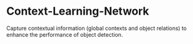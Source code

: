 # Context-Learning-Network
Capture contextual information (global contexts and object relations) to enhance the performance of object detection.
